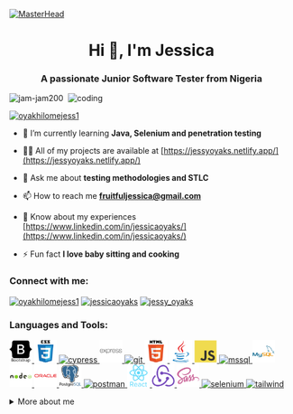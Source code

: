 [![MasterHead](https://developers.giphy.com/branch/master/static/api-512d36c09662682717108a38bbb5c57d.gif)](https://jam-jam200.io)

<h1 align="center">Hi 👋, I'm Jessica</h1>
<h3 align="center">A passionate Junior Software Tester from Nigeria </h3>
<img align="right" alt="coding" width="400" src="https://gifdb.com/images/high/computer-system-coding-j3szfjv9fwb5at9x.gif" >

<p align="left"> <img src="https://komarev.com/ghpvc/?username=jam-jam200&label=Profile%20views&color=0e75b6&style=flat" alt="jam-jam200" /> </p>

<p align="left"> <a href="https://twitter.com/oyakhilomejess1" target="blank"><img src="https://img.shields.io/twitter/follow/oyakhilomejess1?logo=twitter&style=for-the-badge" alt="oyakhilomejess1" /></a> </p>

- 🌱 I’m currently learning **Java, Selenium and penetration testing**

- 👨‍💻 All of my projects are available at [https://jessyoyaks.netlify.app/](https://jessyoyaks.netlify.app/)

- 💬 Ask me about **testing methodologies and STLC**

- 📫 How to reach me **fruitfuljessica@gmail.com**

- 📄 Know about my experiences [https://www.linkedin.com/in/jessicaoyaks/](https://www.linkedin.com/in/jessicaoyaks/)

- ⚡ Fun fact **I love baby sitting and cooking**

<h3 align="left">Connect with me:</h3>
<p align="left">
<a href="https://twitter.com/oyakhilomejess1" target="blank"><img align="center" src="https://raw.githubusercontent.com/rahuldkjain/github-profile-readme-generator/master/src/images/icons/Social/twitter.svg" alt="oyakhilomejess1" height="30" width="40" /></a>
<a href="https://linkedin.com/in/jessicaoyaks" target="blank"><img align="center" src="https://raw.githubusercontent.com/rahuldkjain/github-profile-readme-generator/master/src/images/icons/Social/linked-in-alt.svg" alt="jessicaoyaks" height="30" width="40" /></a>
<a href="https://instagram.com/jessy_oyaks" target="blank"><img align="center" src="https://raw.githubusercontent.com/rahuldkjain/github-profile-readme-generator/master/src/images/icons/Social/instagram.svg" alt="jessy_oyaks" height="30" width="40" /></a>
</p>

<h3 align="left">Languages and Tools:</h3>
<p align="left"> <a href="https://getbootstrap.com" target="_blank" rel="noreferrer"> <img src="https://raw.githubusercontent.com/devicons/devicon/master/icons/bootstrap/bootstrap-plain-wordmark.svg" alt="bootstrap" width="40" height="40"/> </a> <a href="https://www.w3schools.com/css/" target="_blank" rel="noreferrer"> <img src="https://raw.githubusercontent.com/devicons/devicon/master/icons/css3/css3-original-wordmark.svg" alt="css3" width="40" height="40"/> </a> <a href="https://www.cypress.io" target="_blank" rel="noreferrer"> <img src="https://raw.githubusercontent.com/simple-icons/simple-icons/6e46ec1fc23b60c8fd0d2f2ff46db82e16dbd75f/icons/cypress.svg" alt="cypress" width="40" height="40"/> </a> <a href="https://expressjs.com" target="_blank" rel="noreferrer"> <img src="https://raw.githubusercontent.com/devicons/devicon/master/icons/express/express-original-wordmark.svg" alt="express" width="40" height="40"/> </a> <a href="https://git-scm.com/" target="_blank" rel="noreferrer"> <img src="https://www.vectorlogo.zone/logos/git-scm/git-scm-icon.svg" alt="git" width="40" height="40"/> </a> <a href="https://www.w3.org/html/" target="_blank" rel="noreferrer"> <img src="https://raw.githubusercontent.com/devicons/devicon/master/icons/html5/html5-original-wordmark.svg" alt="html5" width="40" height="40"/> </a> <a href="https://www.java.com" target="_blank" rel="noreferrer"> <img src="https://raw.githubusercontent.com/devicons/devicon/master/icons/java/java-original.svg" alt="java" width="40" height="40"/> </a> <a href="https://developer.mozilla.org/en-US/docs/Web/JavaScript" target="_blank" rel="noreferrer"> <img src="https://raw.githubusercontent.com/devicons/devicon/master/icons/javascript/javascript-original.svg" alt="javascript" width="40" height="40"/> </a> <a href="https://www.microsoft.com/en-us/sql-server" target="_blank" rel="noreferrer"> <img src="https://www.svgrepo.com/show/303229/microsoft-sql-server-logo.svg" alt="mssql" width="40" height="40"/> </a> <a href="https://www.mysql.com/" target="_blank" rel="noreferrer"> <img src="https://raw.githubusercontent.com/devicons/devicon/master/icons/mysql/mysql-original-wordmark.svg" alt="mysql" width="40" height="40"/> </a> <a href="https://nodejs.org" target="_blank" rel="noreferrer"> <img src="https://raw.githubusercontent.com/devicons/devicon/master/icons/nodejs/nodejs-original-wordmark.svg" alt="nodejs" width="40" height="40"/> </a> <a href="https://www.oracle.com/" target="_blank" rel="noreferrer"> <img src="https://raw.githubusercontent.com/devicons/devicon/master/icons/oracle/oracle-original.svg" alt="oracle" width="40" height="40"/> </a> <a href="https://www.postgresql.org" target="_blank" rel="noreferrer"> <img src="https://raw.githubusercontent.com/devicons/devicon/master/icons/postgresql/postgresql-original-wordmark.svg" alt="postgresql" width="40" height="40"/> </a> <a href="https://postman.com" target="_blank" rel="noreferrer"> <img src="https://www.vectorlogo.zone/logos/getpostman/getpostman-icon.svg" alt="postman" width="40" height="40"/> </a> <a href="https://reactjs.org/" target="_blank" rel="noreferrer"> <img src="https://raw.githubusercontent.com/devicons/devicon/master/icons/react/react-original-wordmark.svg" alt="react" width="40" height="40"/> </a> <a href="https://redux.js.org" target="_blank" rel="noreferrer"> <img src="https://raw.githubusercontent.com/devicons/devicon/master/icons/redux/redux-original.svg" alt="redux" width="40" height="40"/> </a> <a href="https://sass-lang.com" target="_blank" rel="noreferrer"> <img src="https://raw.githubusercontent.com/devicons/devicon/master/icons/sass/sass-original.svg" alt="sass" width="40" height="40"/> </a> <a href="https://www.selenium.dev" target="_blank" rel="noreferrer"> <img src="https://raw.githubusercontent.com/detain/svg-logos/780f25886640cef088af994181646db2f6b1a3f8/svg/selenium-logo.svg" alt="selenium" width="40" height="40"/> </a> <a href="https://tailwindcss.com/" target="_blank" rel="noreferrer"> <img src="https://www.vectorlogo.zone/logos/tailwindcss/tailwindcss-icon.svg" alt="tailwind" width="40" height="40"/> </a> </p>



<details>
<summary>More about me</summary>
<br >

#### My GitHub Stats

<p><img align="center" src="https://github-readme-streak-stats.herokuapp.com/?user=jam-jam200&&&theme=tokyonight" alt="jam-jam200"/></p>


<!--START_SECTION:waka-->

```txt
From: 15 November 2022 - To: 30 September 2023

Total Time: 120 hrs 5 mins

JavaScript       47 hrs 58 mins  >>>>>>>>>>---------------   39.95 %
Java             21 hrs 15 mins  >>>>---------------------   17.71 %
CSS              20 hrs 8 mins   >>>>---------------------   16.77 %
SCSS             17 hrs 8 mins   >>>>---------------------   14.28 %
HTML             9 hrs 39 mins   >>-----------------------   08.05 %
```

<!--END_SECTION:waka-->

[![Anurag's GitHub stats](https://github-readme-stats.vercel.app/api?username=jam-jam200&hide=contribs,prs&theme=dracula)](https://github.com/anuraghazra/github-readme-stats)

</details>
